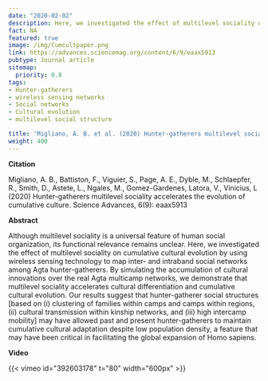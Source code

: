 ```yaml
---
date: "2020-02-02"
description: Here, we investigated the effect of multilevel sociality on cumulative cultural evolution by using wireless sensing technology to map inter- and intraband social networks among Agta hunter-gatherers.
fact: NA
featured: true
image: /img/Cumcultpaper.png
link: https://advances.sciencemag.org/content/6/9/eaax5913
pubtype: Journal article
sitemap:
  priority: 0.8
tags:
- Hunter-gatherers
- wireless sensing networks
- Social networks
- Cultural evolution
- multilevel social structure

title: 'Migliano, A. B. et al. (2020) Hunter-gatherers multilevel sociality accelerates the evolution of cumulative culture. Science Advances'
weight: 400
---
```

**Citation**

Migliano, A. B., Battiston, F., Viguier, S., Page, A. E., Dyble, M., Schlaepfer, R., Smith, D., Astete, L., Ngales, M., Gomez-Gardenes, Latora, V., Vinicius, L (2020) Hunter-gatherers multilevel sociality accelerates the evolution of cumulative culture. Science Advances, 6(9): eaax5913 
 

**Abstract** 


Although multilevel sociality is a universal feature of human social organization, its functional relevance remains unclear. Here, we investigated the effect of multilevel sociality on cumulative cultural evolution by using wireless sensing technology to map inter- and intraband social networks among Agta hunter-gatherers. By simulating the accumulation of cultural innovations over the real Agta multicamp networks, we demonstrate that multilevel sociality accelerates cultural differentiation and cumulative cultural evolution. Our results suggest that hunter-gatherer social structures [based on (i) clustering of families within camps and camps within regions, (ii) cultural transmission within kinship networks, and (iii) high intercamp mobility] may have allowed past and present hunter-gatherers to maintain cumulative cultural adaptation despite low population density, a feature that may have been critical in facilitating the global expansion of Homo sapiens.


**Video** 


 {{< vimeo id="392603178" t="80" width="600px" >}}
